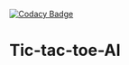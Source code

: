 [![Codacy Badge](https://app.codacy.com/project/badge/Grade/aa74407ff2334711af2b96e87ac3c86e)](https://www.codacy.com/gh/AyaAhmed01/Tic-tac-toe-AI/dashboard?utm_source=github.com&amp;utm_medium=referral&amp;utm_content=AyaAhmed01/Tic-tac-toe-AI&amp;utm_campaign=Badge_Grade)
# Tic-tac-toe-AI
